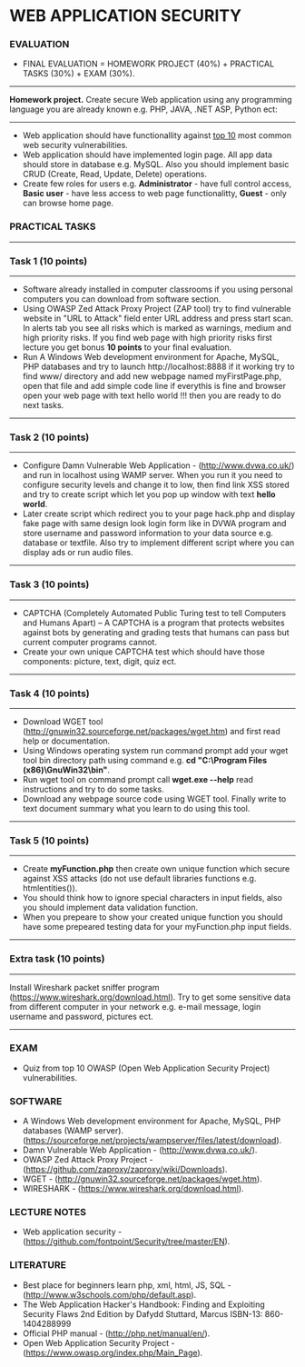 # WEB APPLICATION SECURITY

### EVALUATION

- FINAL EVALUATION = HOMEWORK PROJECT (40%) + PRACTICAL TASKS (30%) + EXAM (30%). 

___
**Homework project.** Create secure Web application using any programming language you are already known e.g. PHP, JAVA, .NET ASP, Python ect:
___
- Web application should have functionallity against <a href="https://www.toptal.com/security/10-most-common-web-security-vulnerabilities">top 10</a>  most common web security vulnerabilities.
- Web application should have implemented login page. All app data should store in database e.g. MySQL. Also you should implement basic CRUD (Create, Read, Update, Delete) operations.   
- Create few roles for users e.g. **Administrator** - have full control access, **Basic user** - have less access to web page functionalitty, **Guest** - only can browse home page.    

### PRACTICAL TASKS
___
### Task 1 (10 points)
___
- Software already installed in computer classrooms if you using personal computers you can download from software section. 
- Using OWASP Zed Attack Proxy Project (ZAP tool) try to find vulnerable website in "URL to Attack" field enter URL address and press start scan. In alerts tab you see all risks which is marked as warnings, medium and high priority risks. If you find web page with high priority risks first lecture you get bonus **10 points** to your final evaluation. 
- Run A Windows Web development environment for Apache, MySQL, PHP databases and try to launch http://localhost:8888 if it working try to find www/ directory and add new webpage named myFirstPage.php, open that file and add simple code line <?php echo 'hello world!!!' ?> if everythis is fine and browser open your web page with text hello world !!! then you are ready to do next tasks.   

___
### Task 2 (10 points)
___
- Configure Damn Vulnerable Web Application - (http://www.dvwa.co.uk/) and run in localhost using WAMP server. When you run it you need to configure security levels and change it to low, then find link XSS stored and try to create script which let you pop up window with text **hello world**.
- Later create script which redirect you to your page hack.php and display fake page with same design look login form like in DVWA program and store username and password information to your data source e.g. database or textfile. Also try to implement different script where you can display ads or run audio files. 

___
### Task 3 (10 points)
___
- CAPTCHA (Completely Automated Public Turing
test to tell Computers and Humans Apart) – A CAPTCHA is a program that protects websites against bots by generating and grading tests that humans can pass but current computer programs cannot.
- Create your own unique CAPTCHA test which should have those components: picture, text, digit, quiz ect.   

___
### Task 4 (10 points)
___

- Download WGET tool (http://gnuwin32.sourceforge.net/packages/wget.htm) and first read help or documentation.
- Using Windows operating system run command prompt add your wget tool bin directory path using command e.g. **cd "C:\Program Files (x86)\GnuWin32\bin"**.  
- Run wget tool on command prompt call **wget.exe --help** read instructions and try to do some tasks. 
- Download any webpage source code using WGET tool. Finally write to text document summary what you learn to do using this tool.  

___
### Task 5 (10 points)
___

- Create **myFunction.php** then create own unique function which secure against XSS attacks (do not use default libraries functions e.g. htmlentities()). 
- You should think how to ignore special characters in input fields, also you should implement data validation function.
- When you prepeare to show your created unique function you should have some prepeared testing data for your myFunction.php input fields.

___
### Extra task (10 points)
___
Install Wireshark packet sniffer program (https://www.wireshark.org/download.html). Try to get some sensitive data from different computer in your network e.g. e-mail message, login username and password, pictures ect. 
___

### EXAM
- Quiz from top 10 OWASP (Open Web Application Security Project) vulnerabilities.

### SOFTWARE
- A Windows Web development environment for Apache, MySQL, PHP databases (WAMP server). (https://sourceforge.net/projects/wampserver/files/latest/download).
- Damn Vulnerable Web Application - (http://www.dvwa.co.uk/).
- OWASP Zed Attack Proxy Project - (https://github.com/zaproxy/zaproxy/wiki/Downloads).
- WGET - (http://gnuwin32.sourceforge.net/packages/wget.htm).
- WIRESHARK - (https://www.wireshark.org/download.html).

### LECTURE NOTES
- Web application security - (https://github.com/fontpoint/Security/tree/master/EN).

### LITERATURE

- Best place for beginners learn php, xml, html, JS, SQL - (http://www.w3schools.com/php/default.asp).  
- The Web Application Hacker's Handbook: Finding and Exploiting Security Flaws 2nd Edition by Dafydd Stuttard, Marcus ISBN-13: 860-1404288999
- Official PHP manual - (http://php.net/manual/en/).
- Open Web Application Security Project - (https://www.owasp.org/index.php/Main_Page).
